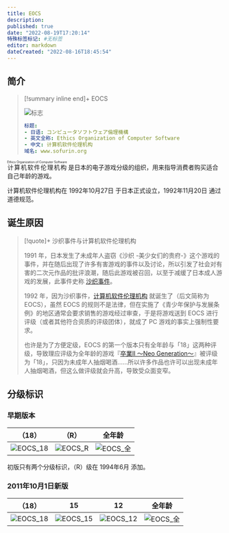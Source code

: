 ```yaml
---
title: EOCS
description:
published: true
date: "2022-08-19T17:20:14"
特殊标签标记: #无标签
editor: markdown
dateCreated: "2022-08-16T18:45:54"
---
```


## 简介

> [!summary inline end]+ EOCS
>
> ![标志](https://s3.tebi.io/ggame/censorship/内容分级/游戏/EOCS/logo.jpg)
>
> ```yaml
> 标题:
> - 日语: コンピュータソフトウェア倫理機構
> - 英文全称: Ethics Organization of Computer Software
> - 中文: 计算机软件伦理机构
> 域名: www.sofurin.org
> ```

<ruby>计算机软件伦理机构<rp>(</rp><rt>Ethics Organization of Computer Software</rt><rp>)</rp></ruby> 是日本的电子游戏分级的组织，用来指导消费者购买适合自己年龄的游戏。

计算机软件伦理机构在 1992年10月27日 于日本正式设立，1992年11月20日 通过道德规范。

## 诞生原因

> [!quote]+ 沙织事件与计算机软件伦理机构
>
> 1991 年，日本发生了未成年人盗窃《沙织 -美少女们的贵府-》这个游戏的事件，并在随后出现了许多有害游戏的事件以及讨论，所以引发了社会对有害的二次元作品的批评浪潮，随后此游戏被召回，以至于减缓了日本成人游戏的发展，此事件史称 [沙织事件][]。
>
> 1992 年，因为沙织事件，[计算机软件伦理机构][] 就诞生了（后文简称为 EOCS），虽然 EOCS 的规则不是法律，但在实施了《青少年保护与发展条例》的地区通常会要求销售的游戏经过审查，于是将游戏送到 EOCS 进行评级（或者其他符合资质的评级团体），就成了 PC 游戏的事实上强制性要求。
>
> 也许是为了方便定级，EOCS 的第一个版本只有全年龄与「18」这两种评级，导致理应评级为全年龄的游戏『[卒業II 〜Neo Generation〜][]』被评级为「18」，只因为未成年人抽烟喝酒……所以许多作品也许可以出现未成年人抽烟喝酒，但这么做评级就会升高，导致受众面变窄。

[沙织事件]: https://ja.wikipedia.org/wiki/沙織事件
[计算机软件伦理机构]: https://ja.wikipedia.org/wiki/コンピュータソフトウェア倫理機構
[卒業II 〜Neo Generation〜]: https://ja.wikipedia.org/wiki/卒業II_〜Neo_Generation〜

## 分级标识

### 早期版本

|    （18）    |    （R）    |    全年龄    |
|:------------:|:-----------:|:------------:|
| ![EOCS_18][] | ![EOCS_R][] | ![EOCS_全][] |

[EOCS_18]: https://s3.tebi.io/ggame/censorship/内容分级/游戏/EOCS/EOCS_18.svg
[EOCS_全]: https://s3.tebi.io/ggame/censorship/内容分级/游戏/EOCS/EOCS_logo.svg
[EOCS_R]: https://s3.tebi.io/ggame/censorship/内容分级/游戏/EOCS/EOCS_R.svg

初版只有两个分级标识，（R）级在 1994年6月 添加。

### 2011年10月1日新版

|    （18）    |      15      |      12      |    全年龄    |
|:------------:|:------------:|:------------:|:------------:|
| ![EOCS_18][] | ![EOCS_15][] | ![EOCS_12][] | ![EOCS_全][] |

[EOCS_12]: https://s3.tebi.io/ggame/censorship/内容分级/游戏/EOCS/EOCS_12.svg
[EOCS_15]: https://s3.tebi.io/ggame/censorship/内容分级/游戏/EOCS/EOCS_15.svg
